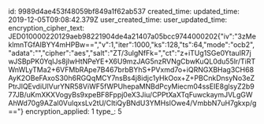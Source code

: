 id: 9989d4ae453f48059bf849a1f62ab537
created_time: 
updated_time: 2019-12-05T09:08:42.379Z
user_created_time: 
user_updated_time: 
encryption_cipher_text: JED010000220129aeb98221904de4a21407a05bcc9744000202{"iv":"3zMeklmnTGfAIBYY4mHPBw==","v":1,"iter":1000,"ks":128,"ts":64,"mode":"ocb2","adata":"","cipher":"aes","salt":"ZT/3ulgNfFk=","ct":"z+iTUg1SGe0YtauIR7jwJSBpPK0YqIJs8jIwHtNPeYE+X6U9mzJAG5nzRVNgCbwKuQL0du55lr/TiRTWnWLyTMa2+6VFMbRApe7B467brbBYhS+PVxmd7o+iQRNGXBHag3CH68AyK2OBeFAxoS30h6RGQqMCY7nsBs4j8idjc1yHkOox+Z+PBCnkDnsyNo3eZPtrJlQEvdiUlVurYNR58ViWF5fWPUhepaMNBdPcyMiecm04ssEIE8glsyZ2b977JB/uKmXKXVogyBs9xpeBF8Fppj0eX3Jiu/CPPtXaXTqFuwckaymJVLgGWAhWd70g9AZal0VulqxsLv2tU/CItiQyBNdU3YMHslOwe4/VmbbN7uH7gkxp/g=="}
encryption_applied: 1
type_: 5